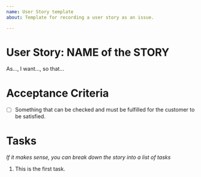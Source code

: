```yaml
---
name: User Story template
about: Template for recording a user story as an issue.

---
```


# User Story: NAME of the STORY
As..., I want..., so that...

# Acceptance Criteria

- [ ] Something that can be checked and must be fulfilled for the customer to be satisfied.

# Tasks
*If it makes sense, you can break down the story into a list of tasks*

1. This is the first task.
